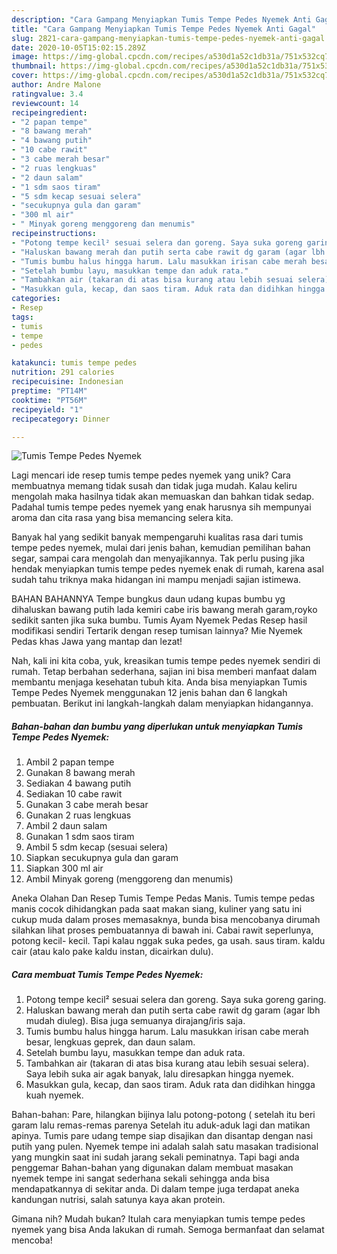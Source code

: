 ```yaml
---
description: "Cara Gampang Menyiapkan Tumis Tempe Pedes Nyemek Anti Gagal"
title: "Cara Gampang Menyiapkan Tumis Tempe Pedes Nyemek Anti Gagal"
slug: 2821-cara-gampang-menyiapkan-tumis-tempe-pedes-nyemek-anti-gagal
date: 2020-10-05T15:02:15.289Z
image: https://img-global.cpcdn.com/recipes/a530d1a52c1db31a/751x532cq70/tumis-tempe-pedes-nyemek-foto-resep-utama.jpg
thumbnail: https://img-global.cpcdn.com/recipes/a530d1a52c1db31a/751x532cq70/tumis-tempe-pedes-nyemek-foto-resep-utama.jpg
cover: https://img-global.cpcdn.com/recipes/a530d1a52c1db31a/751x532cq70/tumis-tempe-pedes-nyemek-foto-resep-utama.jpg
author: Andre Malone
ratingvalue: 3.4
reviewcount: 14
recipeingredient:
- "2 papan tempe"
- "8 bawang merah"
- "4 bawang putih"
- "10 cabe rawit"
- "3 cabe merah besar"
- "2 ruas lengkuas"
- "2 daun salam"
- "1 sdm saos tiram"
- "5 sdm kecap sesuai selera"
- "secukupnya gula dan garam"
- "300 ml air"
- " Minyak goreng menggoreng dan menumis"
recipeinstructions:
- "Potong tempe kecil² sesuai selera dan goreng. Saya suka goreng garing."
- "Haluskan bawang merah dan putih serta cabe rawit dg garam (agar lbh mudah diuleg). Bisa juga semuanya dirajang/iris saja."
- "Tumis bumbu halus hingga harum. Lalu masukkan irisan cabe merah besar, lengkuas geprek, dan daun salam."
- "Setelah bumbu layu, masukkan tempe dan aduk rata."
- "Tambahkan air (takaran di atas bisa kurang atau lebih sesuai selera). Saya lebih suka air agak banyak, lalu diresapkan hingga nyemek."
- "Masukkan gula, kecap, dan saos tiram. Aduk rata dan didihkan hingga kuah nyemek."
categories:
- Resep
tags:
- tumis
- tempe
- pedes

katakunci: tumis tempe pedes 
nutrition: 291 calories
recipecuisine: Indonesian
preptime: "PT14M"
cooktime: "PT56M"
recipeyield: "1"
recipecategory: Dinner

---
```



![Tumis Tempe Pedes Nyemek](https://img-global.cpcdn.com/recipes/a530d1a52c1db31a/751x532cq70/tumis-tempe-pedes-nyemek-foto-resep-utama.jpg)

Lagi mencari ide resep tumis tempe pedes nyemek yang unik? Cara membuatnya memang tidak susah dan tidak juga mudah. Kalau keliru mengolah maka hasilnya tidak akan memuaskan dan bahkan tidak sedap. Padahal tumis tempe pedes nyemek yang enak harusnya sih mempunyai aroma dan cita rasa yang bisa memancing selera kita.

Banyak hal yang sedikit banyak mempengaruhi kualitas rasa dari tumis tempe pedes nyemek, mulai dari jenis bahan, kemudian pemilihan bahan segar, sampai cara mengolah dan menyajikannya. Tak perlu pusing jika hendak menyiapkan tumis tempe pedes nyemek enak di rumah, karena asal sudah tahu triknya maka hidangan ini mampu menjadi sajian istimewa.

BAHAN BAHANNYA Tempe bungkus daun udang kupas bumbu yg dihaluskan bawang putih lada kemiri cabe iris bawang merah garam,royko sedikit santen jika suka bumbu. Tumis Ayam Nyemek Pedas Resep hasil modifikasi sendiri Tertarik dengan resep tumisan lainnya? Mie Nyemek Pedas khas Jawa yang mantap dan lezat!


Nah, kali ini kita coba, yuk, kreasikan tumis tempe pedes nyemek sendiri di rumah. Tetap berbahan sederhana, sajian ini bisa memberi manfaat dalam membantu menjaga kesehatan tubuh kita. Anda bisa menyiapkan Tumis Tempe Pedes Nyemek menggunakan 12 jenis bahan dan 6 langkah pembuatan. Berikut ini langkah-langkah dalam menyiapkan hidangannya.

<!--inarticleads1-->

##### Bahan-bahan dan bumbu yang diperlukan untuk menyiapkan Tumis Tempe Pedes Nyemek:

1. Ambil 2 papan tempe
1. Gunakan 8 bawang merah
1. Sediakan 4 bawang putih
1. Sediakan 10 cabe rawit
1. Gunakan 3 cabe merah besar
1. Gunakan 2 ruas lengkuas
1. Ambil 2 daun salam
1. Gunakan 1 sdm saos tiram
1. Ambil 5 sdm kecap (sesuai selera)
1. Siapkan secukupnya gula dan garam
1. Siapkan 300 ml air
1. Ambil  Minyak goreng (menggoreng dan menumis)


Aneka Olahan Dan Resep Tumis Tempe Pedas Manis. Tumis tempe pedas manis cocok dihidangkan pada saat makan siang, kuliner yang satu ini cukup muda dalam proses memasaknya, bunda bisa mencobanya dirumah silahkan lihat proses pembuatannya di bawah ini. Cabai rawit seperlunya, potong kecil- kecil. Tapi kalau nggak suka pedes, ga usah. saus tiram. kaldu cair (atau kalo pake kaldu instan, dicairkan dulu). 

<!--inarticleads2-->

##### Cara membuat Tumis Tempe Pedes Nyemek:

1. Potong tempe kecil² sesuai selera dan goreng. Saya suka goreng garing.
1. Haluskan bawang merah dan putih serta cabe rawit dg garam (agar lbh mudah diuleg). Bisa juga semuanya dirajang/iris saja.
1. Tumis bumbu halus hingga harum. Lalu masukkan irisan cabe merah besar, lengkuas geprek, dan daun salam.
1. Setelah bumbu layu, masukkan tempe dan aduk rata.
1. Tambahkan air (takaran di atas bisa kurang atau lebih sesuai selera). Saya lebih suka air agak banyak, lalu diresapkan hingga nyemek.
1. Masukkan gula, kecap, dan saos tiram. Aduk rata dan didihkan hingga kuah nyemek.


Bahan-bahan: Pare, hilangkan bijinya lalu potong-potong ( setelah itu beri garam lalu remas-remas parenya Setelah itu aduk-aduk lagi dan matikan apinya. Tumis pare udang tempe siap disajikan dan disantap dengan nasi putih yang pulen. Nyemek tempe ini adalah salah satu masakan tradisional yang mungkin saat ini sudah jarang sekali peminatnya. Tapi bagi anda penggemar Bahan-bahan yang digunakan dalam membuat masakan nyemek tempe ini sangat sederhana sekali sehingga anda bisa mendapatkannya di sekitar anda. Di dalam tempe juga terdapat aneka kandungan nutrisi, salah satunya kaya akan protein. 

Gimana nih? Mudah bukan? Itulah cara menyiapkan tumis tempe pedes nyemek yang bisa Anda lakukan di rumah. Semoga bermanfaat dan selamat mencoba!

